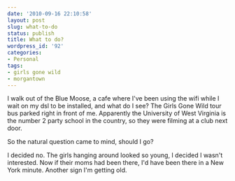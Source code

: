 ```yaml
---
date: '2010-09-16 22:10:58'
layout: post
slug: what-to-do
status: publish
title: What to do?
wordpress_id: '92'
categories:
- Personal
tags:
- girls gone wild
- morgantown
---
```


I walk out of the Blue Moose, a cafe where I've been using the wifi while I wait on my dsl to be installed, and what do I see? The Girls Gone Wild tour bus parked right in front of me. Apparently the University of West Virginia is the number 2 party school in the country, so they were filming at a club next door.

So the natural question came to mind, should I go?

I decided no. The girls hanging around looked so young, I decided I wasn't interested. Now if their moms had been there, I'd have been there in a New York minute. Another sign I'm getting old.
